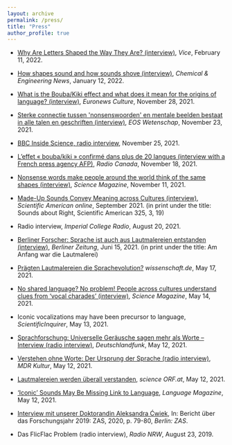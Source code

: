 ```yaml
---
layout: archive
permalink: /press/
title: "Press"
author_profile: true
---
```


  * [Why Are Letters Shaped the Way They Are? (interview)](https://www.vice.com/en/article/4awqz3/why-are-letters-shaped-the-way-they-are),
  *Vice*, February 11, 2022.

  * [How shapes sound and how sounds shove (interview)](https://cen.acs.org/materials/shapes-sound-sounds-shove/100/i2),
    *Chemical & Engineering News*, January 12, 2022.

  * [What is the Bouba/Kiki effect and what does it mean for the origins of language? (interview)](https://www.euronews.com/culture/2021/11/28/what-is-the-bouba-kiki-effect-and-what-does-it-mean-for-the-origins-of-language),
    *Euronews Culture*, November 28, 2021.

  * [Sterke connectie tussen 'nonsenswoorden' en mentale beelden bestaat in alle talen en geschriften (interview)](https://www.eoswetenschap.eu/psyche-brein/sterke-connectie-tussen-nonsenswoorden-en-mentale-beelden-bestaat-alle-talen-en),
    *EOS Wetenschap*, November 23, 2021.

  * [BBC Inside Science, radio interview](https://www.bbc.co.uk/programmes/m0011s29),
    November 25, 2021.

  * [L’effet « bouba/kiki » confirmé dans plus de 20 langues (interview with a French press agency AFP)](https://ici.radio-canada.ca/nouvelle/1840791/linguistique-effet-bouba-kiki-confirmation-20-langues),
    *Radio Canada*, November 18, 2021.

  * [Nonsense words make people around the world think of the same shapes (interview)](https://www.science.org/content/article/nonsense-words-make-people-around-world-think-same-shapes),
    *Science Magazine*, November 11, 2021.

  * [Made-Up Sounds Convey Meaning across Cultures (interview)](https://www.scientificamerican.com/article/made-up-sounds-convey-meaning-across-cultures/),
    *Scientific American online*, September 2021. (in print under the title: Sounds about Right, Scientific American 325, 3, 19)

  * Radio interview,
    *Imperial College Radio*, August 20, 2021.

  * [Berliner Forscher: Sprache ist auch aus Lautmalereien entstanden (interview)](https://www.berliner-zeitung.de/gesundheit-oekologie/berliner-forscher-sprache-koennte-aus-lautmalereien-entstanden-sein-li.160935?pid=true),
    *Berliner Zeitung*, Juni 15, 2021. (in print under the title: Am Anfang war die Lautmalerei)

  * [Prägten Lautmalereien die Sprachevolution?](https://www.wissenschaft.de/gesellschaft-psychologie/praegten-lautmalereien-die-sprachevolution)
    *wissenschaft.de*, May 17, 2021.

  * [No shared language? No problem! People across cultures understand clues from ‘vocal charades’ (interview)](https://www.science.org/content/article/no-shared-language-no-problem-people-across-cultures-understand-clues-vocal-charades),
    *Science Magazine*, May 14, 2021.

  * Iconic vocalizations may have been precursor to language,
    *ScientificInquirer*, May 13, 2021.

  * [Sprachforschung: Universelle Geräusche sagen mehr als Worte – Interview (radio interview)](https://srv.deutschlandradio.de/dlf-audiothek-audio-teilen.3265.de.html?mdm:audio_id=925194),
    *Deutschlandfunk*, May 12, 2021.

  * [Verstehen ohne Worte: Der Ursprung der Sprache (radio interview)](https://www.mdr.de/wissen/mensch-alltag/der-ursprung-der-sprache-100.html),
    *MDR Kultur*, May 12, 2021.

  * [Lautmalereien werden überall verstanden](https://science.orf.at/stories/3206523/),
    *science ORF.at*, May 12, 2021.

  * [‘Iconic’ Sounds May Be Missing Link to Language](https://www.languagemagazine.com/2021/05/12/iconic-sounds-may-be-bridge-to-first-languages/),
    *Language Magazine*, May 12, 2021.

  * [Interview mit unserer Doktorandin Aleksandra Ćwiek](https://www.leibniz-zas.de/fileadmin/media/Dokumente/Jahresberichte/JB2019_Cwiek_Interview.pdf),
    In: Bericht über das Forschungsjahr 2019: ZAS, 2020, p. 79-80, *Berlin: ZAS*.

  * Das FlicFlac Problem (radio interview),
    *Radio NRW*, August 23, 2019.
